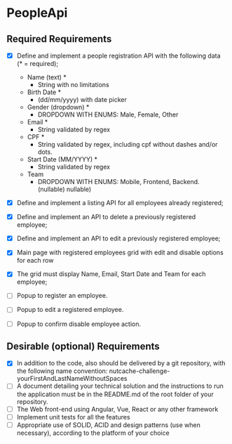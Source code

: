 # PeopleApi
## Required Requirements
- [x] Define and implement a people registration API with the following data (* = required);
  - Name (text) * 
    - String with no limitations
  - Birth Date * 
    - (dd/mm/yyyy) with date picker
  - Gender (dropdown) * 
    - DROPDOWN WITH ENUMS: Male, Female, Other
  - Email *
    - String validated by regex
  - CPF *
    - String validated by regex, including cpf without dashes and/or dots. 
  - Start Date (MM/YYYY) * 
    - String validated by regex
  - Team 
    - DROPDOWN WITH ENUMS: Mobile, Frontend, Backend. (nullable) 
nullable) 
- [x] Define and implement a listing API for all employees already registered; 
- [x] Define and implement an API to delete a previously registered employee; 
- [x] Define and implement an API to edit a previously registered employee; 
- [x] Main page with registered employees grid with edit and disable options for each row 
- [x] The grid must display Name, Email, Start Date and Team for each employee; 
- [ ] Popup to register an employee. 
- [ ] Popup to edit a registered employee. 
- [ ] Popup to confirm disable employee action.



## Desirable (optional) Requirements
- [x] In addition to the code, also should be delivered by a git repository, with the following 
name convention: nutcache-challenge-yourFirstAndLastNameWithoutSpaces 
- [ ] A document detailing your technical solution and the instructions to run the 
application must be in the README.md of the root folder of your repository. 
- [ ] The Web front-end using Angular, Vue, React or any other framework 
- [ ] Implement unit tests for all the features 
- [ ] Appropriate use of SOLID, ACID and design patterns (use when necessary), according to 
the platform of your choice